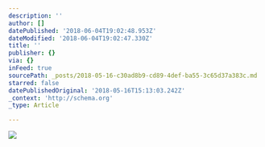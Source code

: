 ```yaml
---
description: ''
author: []
datePublished: '2018-06-04T19:02:48.953Z'
dateModified: '2018-06-04T19:02:47.330Z'
title: ''
publisher: {}
via: {}
inFeed: true
sourcePath: _posts/2018-05-16-c30ad8b9-cd89-4def-ba55-3c65d37a383c.md
starred: false
datePublishedOriginal: '2018-05-16T15:13:03.242Z'
_context: 'http://schema.org'
_type: Article

---
```

![](https://the-grid-user-content.s3-us-west-2.amazonaws.com/829bdea9-5d8b-439b-a906-c746e22439ae.jpg)